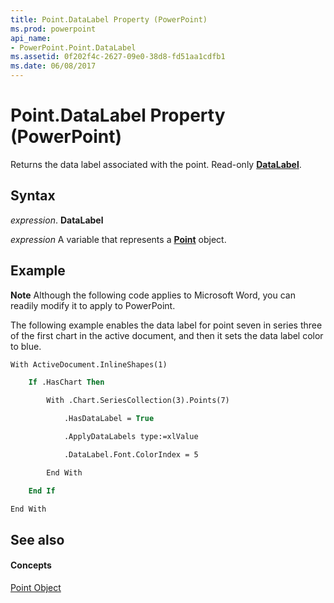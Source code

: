 ```yaml
---
title: Point.DataLabel Property (PowerPoint)
ms.prod: powerpoint
api_name:
- PowerPoint.Point.DataLabel
ms.assetid: 0f202f4c-2627-09e0-38d8-fd51aa1cdfb1
ms.date: 06/08/2017
---
```



# Point.DataLabel Property (PowerPoint)

Returns the data label associated with the point. Read-only  **[DataLabel](PowerPoint.DataLabel.md)**.


## Syntax

 _expression_. **DataLabel**

 _expression_ A variable that represents a **[Point](PowerPoint.Point.md)** object.


## Example




 **Note**  Although the following code applies to Microsoft Word, you can readily modify it to apply to PowerPoint.

The following example enables the data label for point seven in series three of the first chart in the active document, and then it sets the data label color to blue.




```vb
With ActiveDocument.InlineShapes(1)

    If .HasChart Then

        With .Chart.SeriesCollection(3).Points(7)

            .HasDataLabel = True

            .ApplyDataLabels type:=xlValue

            .DataLabel.Font.ColorIndex = 5

        End With

    End If

End With
```


## See also


#### Concepts


[Point Object](PowerPoint.Point.md)

